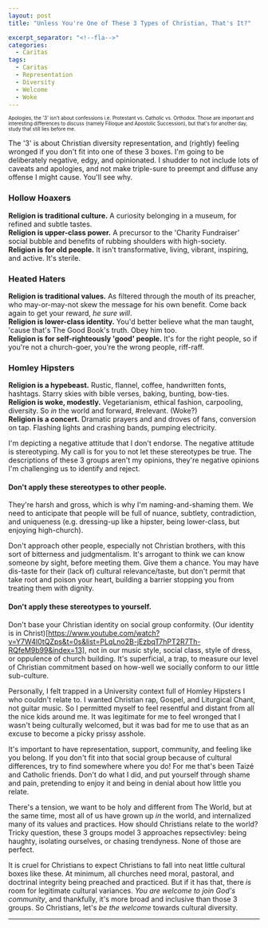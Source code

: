 ```yaml
---
layout: post
title: "Unless You're One of These 3 Types of Christian, That's It?"

excerpt_separator: "<!--fla-->"
categories:
  - Caritas
tags:
  - Caritas
  - Representation
  - Diversity
  - Welcome
  - Woke
---
```


<sup><sub>Apologies, the '3' isn't about confessions i.e. Protestant vs. Catholic vs. Orthodox. Those are important and interesting differences to discuss (namely Filioque and Apostolic Succession), but that's for another day, study that still lies before me.</sub></sup>


The '3' is about Christian diversity representation, and (rightly) feeling wronged if you don't fit into one of these 3 boxes.
I'm going to be deliberately negative, edgy, and opinionated. I shudder to not include lots of caveats and apologies, and not make triple-sure to preempt and diffuse any offense I might cause. You'll see why.

### Hollow Hoaxers  
**Religion is traditional culture.** A curiosity belonging in a museum, for refined and subtle tastes.  
**Religion is upper-class power.** A precursor to the 'Charity Fundraiser' social bubble and benefits of rubbing shoulders with high-society.  
**Religion is for old people.** It isn't transformative, living, vibrant, inspiring, and active. It's sterile.  

### Heated Haters  
**Religion is traditional values.** As filtered through the mouth of its preacher, who may-or-may-not skew the message for his own benefit. Come back again to get your reward, *he sure will*.  
**Religion is lower-class identity.** You'd better believe what the man taught, 'cause that's The Good Book's truth. Obey him too.  
**Religion is for self-righteously 'good' people.** It's for the right people, so if you're not a church-goer, you're the wrong people, riff-raff.  

### Homley Hipsters  
**Religion is a hypebeast.** Rustic, flannel, coffee, handwritten fonts, hashtags. Starry skies with bible verses, baking, bunting, bow-ties.  
**Religion is woke, modestly.** Vegetarianism, ethical fashion, carpooling, diversity. So *in* the world and forward, #relevant. (Woke?)  
**Religion is a concert.** Dramatic prayers and and droves of fans, conversion on tap. Flashing lights and crashing bands, pumping electricity.  


I'm depicting a negative attitude that I don't endorse. The negative attitude is stereotyping. My call is for you to not let these stereotypes be true.
The descriptions of these 3 groups aren't my opinions, they're negative opinions I'm challenging us to identify and reject.

#### Don't apply these stereotypes to other people.
They're harsh and gross, which is why I'm naming-and-shaming them. We need to anticipate that people will be full of nuance, subtlety, contradiction, and uniqueness (e.g. dressing-up like a hipster, being lower-class, but enjoying high-church).

Don't approach other people, especially not Christian brothers, with this sort of bitterness and judgmentalism. It's arrogant to think we can know someone by sight, before meeting them. Give them a chance. You may have dis-taste for their (lack of) cultural relevance/taste, but don't permit that take root and poison your heart, building a barrier stopping you from treating them with dignity.

#### Don't apply these stereotypes to yourself.
Don't base your Christian identity on social group conformity. (Our identity is in Christ)[https://www.youtube.com/watch?v=Y7W4I0tQZps&t=0s&list=PLqLno2B-jEzbqT7hPT2R7Th-RQfeM9b99&index=13], not in our music style, social class, style of dress, or oppulence of church building. It's superficial, a trap, to measure our level of Christian commitment based on how-well we socially conform to our little sub-culture.

Personally, I felt trapped in a University context full of Homley Hipsters I who couldn't relate to. I wanted Christian rap, Gospel, and Liturgical Chant, not guitar music. So I permitted myself to feel resentful and distant from all the nice kids around me. It was legitimate for me to feel wronged that I wasn't being culturally welcomed, but it was bad for me to use that as an excuse to become a picky prissy asshole.

It's important to have representation, support, community, and feeling like you belong.
If you don't fit into that social group because of cultural differences, try to find somewhere where you do! For me that's been Taizé and Catholic friends. Don't do what I did, and put yourself through shame and pain, pretending to enjoy it and being in denial about how little you relate.

There's a tension, we want to be holy and different from The World, but at the same time, most all of us have grown up *in* the world, and internalized many of its values and practices. How should Christians relate to the world? Tricky question, these 3 groups model 3 approaches repsectivley: being haughty, isolating ourselves, or chasing trendyness. None of those are perfect.

It is cruel for Christians to expect Christians to fall into neat little cultural boxes like these.
At minimum, all churches need moral, pastoral, and doctrinal integrity being preached and practiced. But if it has that, there *is* room for legitimate cultural variances. *You are welcome to join God's community*, and thankfully, it's more broad and inclusive than those 3 groups. So Christians, let's *be the welcome* towards cultural diversity.



___


